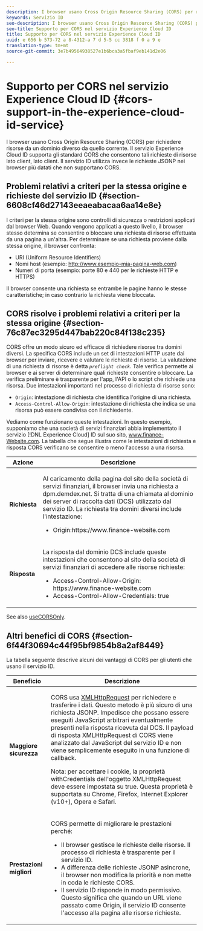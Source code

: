 ```yaml
---
description: I browser usano Cross Origin Resource Sharing (CORS) per richiedere risorse da un dominio diverso da quello corrente. Il servizio Experience Cloud ID supporta gli standard CORS che consentono tali richieste di risorse lato client, lato client. Il servizio ID utilizza invece le richieste JSONP nei browser più datati che non supportano CORS.
keywords: Servizio ID
seo-description: I browser usano Cross Origin Resource Sharing (CORS) per richiedere risorse da un dominio diverso da quello corrente. Il servizio Experience Cloud ID supporta gli standard CORS che consentono tali richieste di risorse lato client, lato client. Il servizio ID utilizza invece le richieste JSONP nei browser più datati che non supportano CORS.
seo-title: Supporto per CORS nel servizio Experience Cloud ID
title: Supporto per CORS nel servizio Experience Cloud ID
uuid: e 656 b 573-72 a 8-4312-a 7 d 5-5 cc 3818 f 0 a 9 e
translation-type: tm+mt
source-git-commit: 3e7b49564938527e1b6bca3a5fbaf9eb141d2e06

---
```



# Supporto per CORS nel servizio Experience Cloud ID {#cors-support-in-the-experience-cloud-id-service}

I browser usano Cross Origin Resource Sharing (CORS) per richiedere risorse da un dominio diverso da quello corrente. Il servizio Experience Cloud ID supporta gli standard CORS che consentono tali richieste di risorse lato client, lato client. Il servizio ID utilizza invece le richieste JSONP nei browser più datati che non supportano CORS.

## Problemi relativi a criteri per la stessa origine e richieste del servizio ID {#section-6608cf46d27143eeaeabacaa6aa14e8e}

I criteri per la stessa origine sono controlli di sicurezza o restrizioni applicati dal browser Web. Quando vengono applicati a questo livello, il browser stesso determina se consentire o bloccare una richiesta di risorse effettuata da una pagina a un&#39;altra. Per determinare se una richiesta proviene dalla stessa origine, il browser confronta:

* URI (Uniform Resource Identifiers)
* Nomi host (esempio: http://www.esempio-mia-pagina-web.com)
* Numeri di porta (esempio: porte 80 e 440 per le richieste HTTP e HTTPS)

Il browser consente una richiesta se entrambe le pagine hanno le stesse caratteristiche; in caso contrario la richiesta viene bloccata.

## CORS risolve i problemi relativi a criteri per la stessa origine {#section-76c87ec3295d447bab220c84f138c235}

CORS offre un modo sicuro ed efficace di richiedere risorse tra domini diversi. La specifica CORS include un set di intestazioni HTTP usate dai browser per inviare, ricevere e valutare le richieste di risorse. La valutazione di una richiesta di risorse è detta *`preflight check`*. Tale verifica permette ai browser e ai server di determinare quali richieste consentire o bloccare. La verifica preliminare è trasparente per l&#39;app, l&#39;API o lo script che richiede una risorsa. Due intestazioni importanti nel processo di richiesta di risorse sono:

* `Origin`: intestazione di richiesta che identifica l&#39;origine di una richiesta.
* `Access-Control-Allow-Origin`: intestazione di richiesta che indica se una risorsa può essere condivisa con il richiedente.

Vediamo come funzionano queste intestazioni. In questo esempio, supponiamo che una società di servizi finanziari abbia implementato il servizio [!DNL Experience Cloud] ID sul suo sito, www.finance-Website.com. La tabella che segue illustra come le intestazioni di richiesta e risposta CORS verificano se consentire o meno l&#39;accesso a una risorsa.

<table id="table_B004ACF52B5A4D33B1DCF7EA77BE4E6D"> 
 <thead> 
  <tr> 
   <th colname="col1" class="entry"> Azione </th> 
   <th colname="col2" class="entry"> Descrizione </th> 
  </tr> 
 </thead>
 <tbody> 
  <tr> 
   <td colname="col1"> <p> <b>Richiesta</b> </p> </td> 
   <td colname="col2"> <p>Al caricamento della pagina del sito della società di servizi finanziari, il browser invia una richiesta a <span class="codeph">dpm.demdex.net</span>. Si tratta di una chiamata al dominio dei server di raccolta dati (DCS) utilizzato dal servizio ID. La richiesta tra domini diversi include l'intestazione: </p> <p> 
     <ul class="simplelist"> 
      <li> <span class="codeph"> Origin:https://www.finance-website.com</span> </li> 
     </ul> </p> </td> 
  </tr> 
  <tr> 
   <td colname="col1"> <p> <b>Risposta</b> </p> </td> 
   <td colname="col2"> <p>La risposta dal dominio DCS include queste intestazioni che consentono al sito della società di servizi finanziari di accedere alle risorse richieste: </p> <p> 
     <ul class="simplelist"> 
      <li> <span class="codeph"> Access-Control-Allow-Origin: https://www.finance-website.com</span> </li> 
      <li> <span class="codeph"> Access-Control-Allow-Credentials: true</span> </li> 
     </ul> </p> </td> 
  </tr> 
 </tbody> 
</table>

See also [useCORSOnly](../library/function-vars/use-cors-only.md#reference-8a9a143d838b48d6b23329b84b13e1fa).

## Altri benefici di CORS {#section-6f44f30694c44f95bf9854b8a2af8449}

La tabella seguente descrive alcuni dei vantaggi di CORS per gli utenti che usano il servizio ID.

<table id="table_AEB51A263D454F90B66E8C8D0513CF79"> 
 <thead> 
  <tr> 
   <th colname="col1" class="entry"> Beneficio </th> 
   <th colname="col2" class="entry"> Descrizione </th> 
  </tr>
 </thead>
 <tbody> 
  <tr> 
   <td colname="col1"> <p><b>Maggiore sicurezza</b> </p> </td> 
   <td colname="col2"> <p>CORS usa <a href="https://developer.mozilla.org/en-US/docs/Web/API/XMLHttpRequest" format="https" scope="external">XMLHttpRequest</a> per richiedere e trasferire i dati. Questo metodo è più sicuro di una richiesta JSONP. Impedisce che possano essere eseguiti JavaScript arbitrari eventualmente presenti nella risposta ricevuta dal DCS. Il payload di risposta XMLHttpRequest di CORS viene analizzato dal JavaScript del servizio ID e non viene semplicemente eseguito in una funzione di callback. </p> <p> <p>Nota: per accettare i cookie, la proprietà <span class="codeph">withCredentials</span> dell'oggetto <span class="codeph">XMLHttpRequest</span> deve essere impostata su <span class="codeph">true</span>. Questa proprietà è supportata su Chrome, Firefox, Internet Explorer (v10+), Opera e Safari. </p> </p> </td> 
  </tr> 
  <tr> 
   <td colname="col1"> <p><b>Prestazioni migliori</b> </p> </td> 
   <td colname="col2"> <p>CORS permette di migliorare le prestazioni perché: </p> 
    <ul id="ul_EC3A178003A94D70883B914050D7C464"> 
     <li id="li_F8B44352BFBB46CDBD07AE40B9F2D0EC">Il browser gestisce le richieste delle risorse. Il processo di richiesta è trasparente per il servizio ID. </li> 
     <li id="li_C63E43A4CAB84210AB6A39100E5864BE">A differenza delle richieste JSONP asincrone, il browser non modifica la priorità e non mette in coda le richieste CORS. </li> 
     <li id="li_1A2A15F591B84D1BAED3CFAB391EEBEC">Il servizio ID risponde in modo permissivo. Questo significa che quando un URL viene passato come <span class="codeph">Origin</span>, il servizio ID consente l'accesso alla pagina alle risorse richieste. </li> 
    </ul> </td> 
  </tr> 
 </tbody> 
</table>

